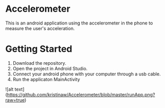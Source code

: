 # Accelerometer

This is an android application using the accelerometer in the phone to measure the user's acceleration.

# Getting Started

1. Download the repository.
2. Open the project in Android Studio. 
3. Connect your android phone with your computer through a usb cable.
4. Run the applicaton MainActivity

![alt text] (https://github.com/kristinaw/Accelerometer/blob/master/runApp.png?raw=true)
